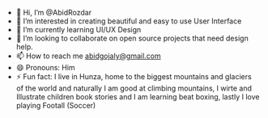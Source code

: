 - 👋 Hi, I’m @AbidRozdar
- 👀 I’m interested in creating beautiful and easy to use User Interface
- 🌱 I’m currently learning UI/UX Design
- 💞️ I’m looking to collaborate on open source projects that need design help.
- 📫 How to reach me abidgojaly@gmail.com
- 😄 Pronouns: Him
- ⚡ Fun fact: I live in Hunza, home to the biggest mountains and glaciers of the world and naturally I am good at climbing mountains, I wirte and Illustrate children book stories and I am learning beat boxing, lastly I love playing Footall (Soccer)

<!---
AbidRozdar/AbidRozdar is a ✨ special ✨ repository because its `README.md` (this file) appears on your GitHub profile.
You can click the Preview link to take a look at your changes.
--->
